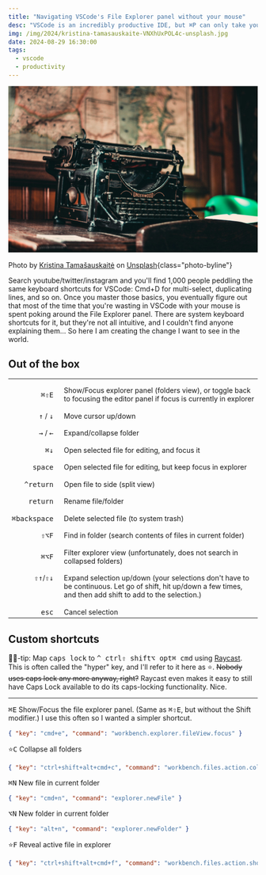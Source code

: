 ```yaml
---
title: "Navigating VSCode's File Explorer panel without your mouse"
desc: "VSCode is an incredibly productive IDE, but ⌘P can only take you so far. Nobody was sharing keyboard shortcuts/tips for navigating the Explorer panel, so I figured it out for myself, and I'm sharing it here."
img: /img/2024/kristina-tamasauskaite-VNXhUxPOL4c-unsplash.jpg
date: 2024-08-29 16:30:00
tags:
  - vscode
  - productivity
---
```


![A very old typewriter](/img/2024/kristina-tamasauskaite-VNXhUxPOL4c-unsplash.jpg)

Photo by <a href="https://unsplash.com/@rani33?utm_content=creditCopyText&utm_medium=referral&utm_source=unsplash">Kristina Tamašauskaitė</a> on <a href="https://unsplash.com/photos/black-typewriter-on-table-VNXhUxPOL4c?utm_content=creditCopyText&utm_medium=referral&utm_source=unsplash">Unsplash</a>{class="photo-byline"}

Search youtube/twitter/instagram and you'll find 1,000 people peddling the same keyboard shortcuts for VSCode: Cmd+D for multi-select, duplicating lines, and so on. Once you master those basics, you eventually figure out that most of the time that you're wasting in VSCode with your mouse is spent poking around the File Explorer panel. There are system keyboard shortcuts for it, but they're not all intuitive, and I couldn't find anyone explaining them... So here I am creating the change I want to see in the world.

## Out of the box

<table class="kbd-list">
	<tr>
		<td><kbd>⌘</kbd><kbd>⇧</kbd><kbd>E</kbd></td>
		<td>Show/Focus explorer panel (folders view), or toggle back to focusing the editor panel if focus is currently in explorer</td>
	</tr>
	<tr>
		<td><kbd>↑</kbd> / <kbd>↓</kbd></td>
		<td>Move cursor up/down</td>
	</tr>
	<tr>
		<td><kbd>→</kbd> / <kbd>←</kbd></td>
		<td>Expand/collapse folder</td>
	</tr>
	<tr>
		<td><kbd>⌘</kbd><kbd>↓</kbd></td>
		<td>Open selected file for editing, and focus it</td>
	</tr>
	<tr>
		<td><kbd>space</kbd></td>
		<td>Open selected file for editing, but keep focus in explorer</td>
	</tr>
	<tr>
		<td><kbd>^</kbd><kbd>return</kbd></td>
		<td>Open file to side (split view)</td>
	</tr>
	<tr>
		<td><kbd>return</kbd></td>
		<td>Rename file/folder</td>
	</tr>
	<tr>
		<td><kbd>⌘</kbd><kbd>backspace</kbd></td>
		<td>Delete selected file (to system trash)</td>
	</tr>
	<tr>
		<td><kbd>⇧</kbd><kbd>⌥</kbd><kbd>F</kbd></td>
		<td>Find in folder (search contents of files in current folder)</td>
	</tr>
	<tr>
		<td><kbd>⌘</kbd><kbd>⌥</kbd><kbd>F</kbd></td>
		<td>Filter explorer view (unfortunately, does not search in collapsed folders)</td>
	</tr>
	<tr>
		<td nowrap valign="top"><kbd>⇧</kbd><kbd>↑</kbd>/<kbd>⇧</kbd><kbd>↓</kbd></td>
		<td>Expand selection up/down (your selections don't have to be continuous. Let go of shift, hit up/down a few times, and then add shift to add to the selection.)</td>
	</tr>
	<tr>
		<td><kbd>esc</kbd></td>
		<td>Cancel selection</td>
	</tr>
</table>

## Custom shortcuts

🤘🏻-tip: Map <kbd>caps lock</kbd> to <kbd>^ ctrl</kbd><kbd>⇧ shift</kbd><kbd>⌥ opt</kbd><kbd>⌘ cmd</kbd> using [Raycast][raycast]. This is often called the "hyper" key, and I'll refer to it here as <kbd>⭐</kbd>. ~~Nobody uses caps lock any more anyway, right?~~ Raycast even makes it easy to still have Caps Lock available to do its caps-locking functionality. Nice.

[raycast]: https://manual.raycast.com/hyperkey

---

<kbd>⌘</kbd><kbd>E</kbd> Show/Focus the file explorer panel. (Same as <kbd>⌘</kbd><kbd>⇧</kbd><kbd>E</kbd>, but without the Shift modifier.) I use this often so I wanted a simpler shortcut.

```json
{ "key": "cmd+e", "command": "workbench.explorer.fileView.focus" }
```

<kbd>⭐</kbd><kbd>C</kbd> Collapse all folders

```json
{ "key": "ctrl+shift+alt+cmd+c", "command": "workbench.files.action.collapseExplorerFolders" }
```

<kbd>⌘</kbd><kbd>N</kbd> New file in current folder

```json
{ "key": "cmd+n", "command": "explorer.newFile" }
```

<kbd>⌥</kbd><kbd>N</kbd> New folder in current folder

```json
{ "key": "alt+n", "command": "explorer.newFolder" }
```

<kbd>⭐</kbd><kbd>F</kbd> Reveal active file in explorer

```json
{ "key": "ctrl+shift+alt+cmd+f", "command": "workbench.files.action.showActiveFileInExplorer" }
```

<style>
	.kbd-list td {
		padding-top: 1em;
	}
	.kbd-list td:first-child {
		white-space: nowrap;
		text-align: right;
		padding-right: 1em;
	}
</style>
